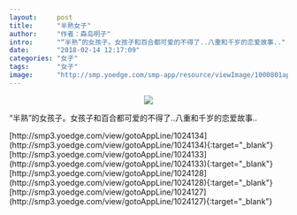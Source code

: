 ```yaml
---
layout:     post
title:      "半熟女子"
author:     "作者：森岛明子"
intro:      "“半熟”的女孩子。女孩子和百合都可爱的不得了..八重和千岁的恋爱故事.."
date:       "2018-02-14 12:17:09"
categories: "女子"
tags:       "女子"
image:      "http://smp.yoedge.com/smp-app/resource/viewImage/1000801appline.png"
---
```

<div style="text-align: center">
<p><img src="http://smp.yoedge.com/smp-app/resource/viewImage/1000801appline.png"/></p>
</div>
<p class="post-meta">
<span>“半熟”的女孩子。女孩子和百合都可爱的不得了..八重和千岁的恋爱故事..</span>
</p>
[http://smp3.yoedge.com/view/gotoAppLine/1024134](http://smp3.yoedge.com/view/gotoAppLine/1024134){:target="_blank"}
[http://smp3.yoedge.com/view/gotoAppLine/1024133](http://smp3.yoedge.com/view/gotoAppLine/1024133){:target="_blank"}
[http://smp3.yoedge.com/view/gotoAppLine/1024128](http://smp3.yoedge.com/view/gotoAppLine/1024128){:target="_blank"}
[http://smp3.yoedge.com/view/gotoAppLine/1024127](http://smp3.yoedge.com/view/gotoAppLine/1024127){:target="_blank"}


